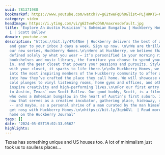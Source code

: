 ```yaml
---
uuid: 781371988
bookmarkOf: https://www.youtube.com/watch?v=g62tweFqDh0&list=PLjHRKTS-Q5-DBIKtFTzXdHr355duxbl7J&index=6
category: video
headImage: https://i.ytimg.com/vi/g62tweFqDh0/maxresdefault.jpg
title: 'Explore An Austin Musician''s Bohemian Bungalow | Huckberry Homes: Episode
  1 | Scott Ballew'
domain: youtube.com
description: "https://bit.ly/47bfNme | Huckberry delivers the best of adventure, style,
  and gear to your inbox 3 days a week. Sign up now. \n\nWe are thrilled to introduce
  our new series, Huckberry Homes.\n\nHere at Huckberry, we believe that style isn’t
  defined solely by what you wear — it’s personified in your morning rituals, your
  bookshelves and music library, the furniture you choose to spend your waking hours
  in, and the gear closet that powers your passions and pursuits. Style doesn’t end
  with your closet, it sparks to life there.\n\nOn Huckberry Homes, we’ll be tapping
  into the most inspiring members of the Huckberry community to offer an inside peek
  into how they’ve crafted the place they call home. We will showcase everything from
  cold plunges to vinyl listening rooms, home gyms and offices, and other tools that
  inspire creativity and high-performing lives.\n\nFor our first entry, we turned
  to Austin, Texas’ own Scott Ballew. Our good buddy, Scott, is a filmmaker and songwriter
  who owns a Bohemian bungalow in the heart of Austin’s first suburb. It’s a home
  now that serves as a creative incubator, gathering place, hideaway, recording studio
  -- and maybe, as a personal shrine of a man curated by the man himself.\n\nCome
  get nosy with Huckberry Homes.\n\nhttps://bit.ly/3qebOVL  | Read more about Scott's
  home on the Huckberry Journal"
tags: []
date: '2024-05-05T19:02:33.056Z'
highlights: 
---
```


Texas has something unique and US houses too. A lot of minimalism just took us to soulless places...

